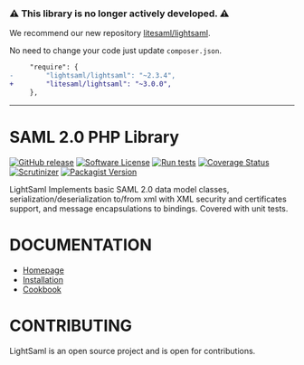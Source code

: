 ### ⚠️ This library is no longer actively developed. ⚠️

We recommend our new repository [litesaml/lightsaml](https://github.com/litesaml/lightsaml).

No need to change your code just update `composer.json`.

```diff
     "require": {
-        "lightsaml/lightsaml": "~2.3.4",
+        "litesaml/lightsaml": "~3.0.0",
     },
```

---

SAML 2.0 PHP Library
====================

[![GitHub release](https://img.shields.io/github/release/lightsaml/lightsaml.svg)](https://github.com/lightSAML/lightSAML)
[![Software License](https://img.shields.io/badge/license-MIT-brightgreen.svg?style=flat-square)](LICENSE)
[![Run tests](https://github.com/lightSAML/lightSAML/actions/workflows/run_tests.yml/badge.svg)](https://github.com/lightSAML/lightSAML/actions/workflows/run_tests.yml)
[![Coverage Status](https://coveralls.io/repos/github/lightSAML/lightSAML/badge.svg?branch=master)](https://coveralls.io/github/lightSAML/lightSAML?branch=master)
[![Scrutinizer](https://scrutinizer-ci.com/g/lightSAML/lightSAML/badges/quality-score.png?b=master)](https://scrutinizer-ci.com/g/lightSAML/lightSAML/?branch=master)
[![Packagist Version](https://img.shields.io/packagist/v/lightsaml/lightsaml.svg?style=flat-square)](https://packagist.org/packages/lightsaml/lightsaml)

LightSaml Implements basic SAML 2.0 data model classes, serialization/deserialization to/from xml with XML security and
certificates support, and message encapsulations to bindings. Covered with unit tests.


DOCUMENTATION
=============

* [Homepage](http://www.lightsaml.com/LightSAML-Core/)
* [Installation](http://www.lightsaml.com/LightSAML-Core/Installation/)
* [Cookbook](http://www.lightsaml.com/LightSAML-Core/Cookbook/)


CONTRIBUTING
============

LightSaml is an open source project and is open for contributions.
